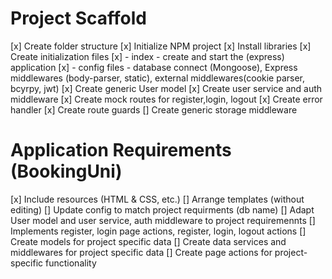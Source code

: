 # Project Scaffold

[x] Create folder structure
[x] Initialize NPM project
[x] Install libraries
[x] Create initialization files
    [x] - index - create and start the (express) application
    [x] - config files - database connect (Mongoose), Express middlewares (body-parser, static), external middlewares(cookie parser, bcyrpy, jwt)
[x] Create generic User model
[x] Create user service and auth middleware
[x] Create mock routes for register,login, logout
[x] Create error handler
[x] Create route guards
[] Create generic storage middleware

# Application Requirements (BookingUni)

[x] Include resources (HTML & CSS, etc.)
[] Arrange templates (without editing)
[] Update config to match project requirments (db name)
[] Adapt User model and user service, auth middleware to project requiremennts 
[] Implements register, login page actions, register, login, logout actions
[] Create models for project specific data
[] Create data services and middlewares for project specific data
[] Create page actions for project-specific functionality